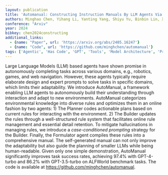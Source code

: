 ```yaml
---
layout: publication
title: 'Automanual: Constructing Instruction Manuals By LLM Agents Via Interactive Environmental Learning'
authors: Minghao Chen, Yihang Li, Yanting Yang, Shiyu Yu, Binbin Lin, Xiaofei He
conference: "Arxiv"
year: 2024
bibkey: chen2024constructing
additional_links:
  - {name: "Paper", url: 'https://arxiv.org/abs/2405.16247'}
  - {name: "Code", url: 'https://github.com/minghchen/automanual'}
tags: ['Agentic', 'Has Code', 'GPT', 'Tools', 'Model Architecture', 'Prompting', 'Reinforcement Learning']
---
```

Large Language Models (LLM) based agents have shown promise in autonomously
completing tasks across various domains, e.g., robotics, games, and web
navigation. However, these agents typically require elaborate design and expert
prompts to solve tasks in specific domains, which limits their adaptability. We
introduce AutoManual, a framework enabling LLM agents to autonomously build
their understanding through interaction and adapt to new environments.
AutoManual categorizes environmental knowledge into diverse rules and optimizes
them in an online fashion by two agents: 1) The Planner codes actionable plans
based on current rules for interacting with the environment. 2) The Builder
updates the rules through a well-structured rule system that facilitates online
rule management and essential detail retention. To mitigate hallucinations in
managing rules, we introduce a *case-conditioned prompting* strategy for the
Builder. Finally, the Formulator agent compiles these rules into a
comprehensive manual. The self-generated manual can not only improve the
adaptability but also guide the planning of smaller LLMs while being
human-readable. Given only one simple demonstration, AutoManual significantly
improves task success rates, achieving 97.4% with GPT-4-turbo and 86.2% with
GPT-3.5-turbo on ALFWorld benchmark tasks. The code is available at
https://github.com/minghchen/automanual.
